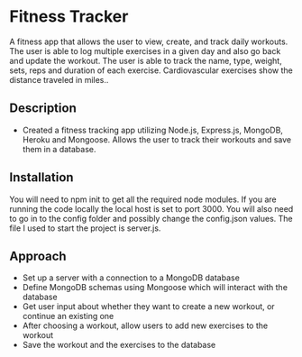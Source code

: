 # Fitness Tracker

A fitness app that allows the user to view, create, and track daily workouts. The user is able to log multiple exercises in a given day and also go back and update the workout. The user is able to track the name, type, weight, sets, reps and duration of each exercise. Cardiovascular exercises show the distance traveled in miles..

## Description

- Created a fitness tracking app utilizing Node.js, Express.js, MongoDB, Heroku and Mongoose. Allows the user to track their workouts and save them in a database.

## Installation

You will need to npm init to get all the required node modules. If you are running the code locally the local host is set to port 3000. You will also need to go in to the config folder and possibly change the config.json values. The file I used to start the project is server.js.

## Approach

- Set up a server with a connection to a MongoDB database
- Define MongoDB schemas using Mongoose which will interact with the database
- Get user input about whether they want to create a new workout, or continue an existing one
- After choosing a workout, allow users to add new exercises to the workout
- Save the workout and the exercises to the database
